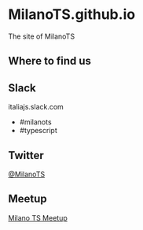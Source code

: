 # MilanoTS.github.io

The site of MilanoTS

## Where to find us

## Slack

italiajs.slack.com

- #milanots
- #typescript

## Twitter

[@MilanoTS](https://twitter.com/Milano_TS)

## Meetup

[Milano TS Meetup](https://www.meetup.com/MilanoTS/)
